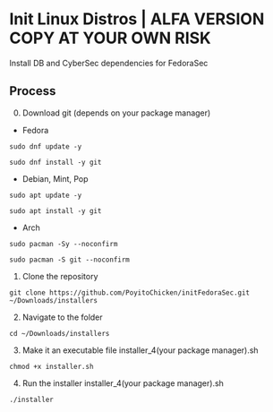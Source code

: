 # Init Linux Distros | ALFA VERSION COPY AT YOUR OWN RISK
Install DB and CyberSec dependencies for FedoraSec

## Process
0. Download git (depends on your package manager)
* Fedora
````
sudo dnf update -y
````
````
sudo dnf install -y git
````
* Debian, Mint, Pop
````
sudo apt update -y
````
````
sudo apt install -y git
````
* Arch
````
sudo pacman -Sy --noconfirm
````
````
sudo pacman -S git --noconfirm
````
1. Clone the repository  
```
git clone https://github.com/PoyitoChicken/initFedoraSec.git ~/Downloads/installers
```
2. Navigate to the folder
```
cd ~/Downloads/installers
```
3. Make it an executable file installer_4(your package manager).sh
```
chmod +x installer.sh
```
4. Run the installer installer_4(your package manager).sh
```
./installer
```
